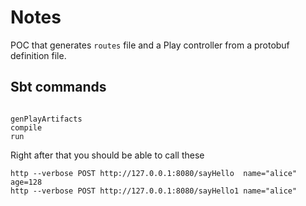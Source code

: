 # Notes

POC that generates `routes` file and a Play controller from a protobuf definition file.

## Sbt commands

```

genPlayArtifacts
compile
run 

```

Right after that you should be able to call these 
 
```
http --verbose POST http://127.0.0.1:8080/sayHello  name="alice" age=128
http --verbose POST http://127.0.0.1:8080/sayHello1 name="alice"
  
```  
    

